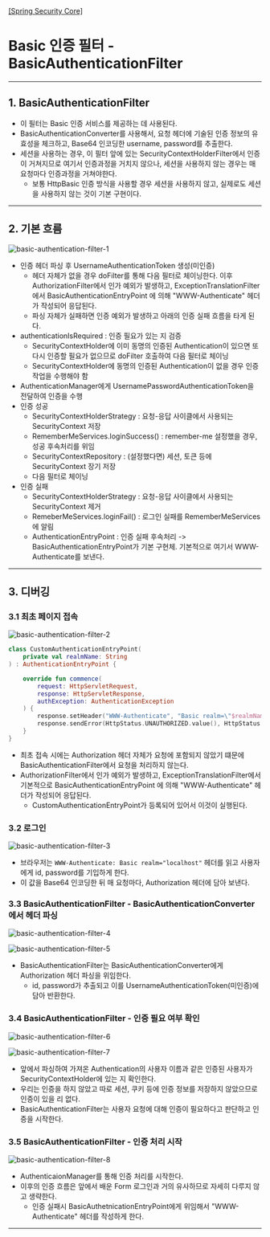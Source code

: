 <nav>
    <a href="../../#authentication-process" target="_blank">[Spring Security Core]</a>
</nav>

# Basic 인증 필터 - BasicAuthenticationFilter

---

## 1. BasicAuthenticationFilter
- 이 필터는 Basic 인증 서비스를 제공하는 데 사용된다.
- BasicAuthenticationConverter를 사용해서, 요청 헤더에 기술된 인증 정보의 유효성을 체크하고, Base64 인코딩한 username, password를
추출한다.
- 세션을 사용하는 경우, 이 필터 앞에 있는 SecurityContextHolderFilter에서 인증이 거쳐지므로 여기서 인증과정을 거치지 않으나,
세션을 사용하지 않는 경우는 매 요청마다 인증과정을 거쳐야한다.
  - 보통 HttpBasic 인증 방식을 사용할 경우 세션을 사용하지 않고, 실제로도 세션을 사용하지 않는 것이 기본 구현이다.

---

## 2. 기본 흐름
![basic-authentication-filter-1](./imgs/basic-authentication-filter-1.png)

- 인증 헤더 파싱 후 UsernameAuthenticationToken 생성(미인증)
  - 헤더 자체가 없을 경우 doFilter를 통해 다음 필터로 체이닝한다. 이후 AuthorizationFilter에서 인가 예외가 발생하고,
  ExceptionTranslationFilter에서 BasicAuthenticationEntryPoint 에 의해 "WWW-Authenticate" 헤더가 작성되어 응답된다.
  - 파싱 자체가 실패하면 인증 예외가 발생하고 아래의 인증 실패 흐름을 타게 된다.
- authenticationIsRequired : 인증 필요가 있는 지 검증
  - SecurityContextHolder에 이미 동명의 인증된 Authentication이 있으면 또 다시 인증할 필요가 없으므로 doFilter 호출하여 다음 필터로 체이닝
  - SecurityContextHolder에 동명의 인증된 Authentication이 없을 경우 인증 작업을 수행해야 함 
- AuthenticationManager에게 UsernamePasswordAuthenticationToken을 전달하여 인증을 수행
- 인증 성공
  - SecurityContextHolderStrategy : 요청-응답 사이클에서 사용되는 SecurityContext 저장
  - RememberMeServices.loginSuccess() : remember-me 설정했을 경우, 성공 후속처리를 위임
  - SecurityContextRepository : (설정했다면) 세션, 토큰 등에 SecurityContext 장기 저장
  - 다음 필터로 체이닝
- 인증 실패
  - SecurityContextHolderStrategy : 요청-응답 사이클에서 사용되는 SecurityContext 제거
  - RemeberMeServices.loginFail() : 로그인 실패를 RememberMeServices 에 알림
  - AuthenticationEntryPoint : 인증 실패 후속처리 -> BasicAuthenticationEntryPoint가 기본 구현체. 기본적으로 여기서 WWW-Authenticate를 보낸다.

---

## 3. 디버깅

### 3.1 최초 페이지 접속
![basic-authentication-filter-2](./imgs/basic-authentication-filter-2.png)

```kotlin
class CustomAuthenticationEntryPoint(
    private val realmName: String
) : AuthenticationEntryPoint {

    override fun commence(
        request: HttpServletRequest,
        response: HttpServletResponse,
        authException: AuthenticationException
    ) {
        response.setHeader("WWW-Authenticate", "Basic realm=\"$realmName\"")
        response.sendError(HttpStatus.UNAUTHORIZED.value(), HttpStatus.UNAUTHORIZED.reasonPhrase)
    }
}
```
- 최초 접속 시에는 Authorization 헤더 자체가 요청에 포함되지 않았기 떄문에 BasicAuthenticationFilter에서 요청을 처리하지 않는다.
- AuthorizationFilter에서 인가 예외가 발생하고, ExceptionTranslationFilter에서 기본적으로 BasicAuthenticationEntryPoint 에 의해 "WWW-Authenticate" 헤더가 작성되어 응답된다.
  - CustomAuthenticationEntryPoint가 등록되어 있어서 이것이 실행된다.

### 3.2 로그인
![basic-authentication-filter-3](./imgs/basic-authentication-filter-3.png)

- 브라우저는 `WWW-Authenticate: Basic realm="localhost"` 헤더를 읽고 사용자에게 id, password를 기입하게 한다.
- 이 값을 Base64 인코딩한 뒤 매 요청마다, Authorization 헤더에 담아 보낸다.

### 3.3 BasicAuthenticationFilter - BasicAuthenticationConverter 에서 헤더 파싱
![basic-authentication-filter-4](./imgs/basic-authentication-filter-4.png)

![basic-authentication-filter-5](./imgs/basic-authentication-filter-5.png)

- BasicAuthenticationFilter는 BasicAuthenticationConverter에게 Authorization 헤더 파싱을 위임한다.
  - id, password가 추출되고 이를 UsernameAuthenticationToken(미인증)에 담아 반환한다.

### 3.4 BasicAuthenticationFilter - 인증 필요 여부 확인
![basic-authentication-filter-6](./imgs/basic-authentication-filter-6.png)

![basic-authentication-filter-7](./imgs/basic-authentication-filter-7.png)

- 앞에서 파싱하여 가져온 Authentication의 사용자 이름과 같은 인증된 사용자가 SecurityContextHolder에 있는 지 확인한다.
- 우리는 인증을 하지 않았고 따로 세션, 쿠키 등에 인증 정보를 저장하지 않았으므로 인증이 있을 리 없다.
- BasicAuthenticationFilter는 사용자 요청에 대해 인증이 필요하다고 판단하고 인증을 시작한다.

### 3.5 BasicAuthenticationFilter - 인증 처리 시작
![basic-authentication-filter-8](./imgs/basic-authentication-filter-8.png)

- AuthenticaionManager를 통해 인증 처리를 시작한다.
- 이후의 인증 흐름은 앞에서 배운 Form 로그인과 거의 유사하므로 자세히 다루지 않고 생략한다.
  - 인증 실패시 BasicAuthetnicationEntryPoint에게 위임해서 "WWW-Authenticate" 헤더를 작성하게 한다.

---
